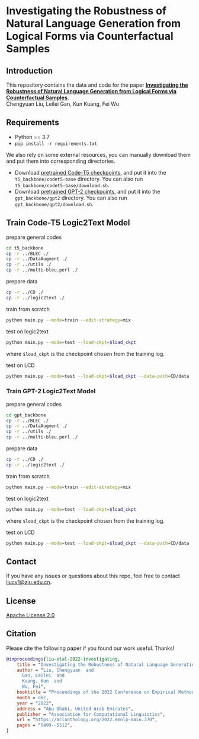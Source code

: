 # Investigating the Robustness of Natural Language Generation from Logical Forms via Counterfactual Samples

## Introduction
This repository contains the data and code for the paper **[Investigating the Robustness of Natural Language Generation from Logical Forms via Counterfactual Samples](https://arxiv.org/abs/2210.08548)**.
<br>Chengyuan Liu, Leilei Gan, Kun Kuang, Fei Wu</br>


## Requirements

* Python == 3.7
* `pip install -r requirements.txt`

We also rely on some external resources, you can manually download them and put them into corresponding directories.

- Download [pretrained Code-T5 checkpoints](https://huggingface.co/Salesforce/codet5-base), and put it into the ``t5_backbone/codet5-base`` directory. You can also run `t5_backbone/codet5-base/download.sh`.
- Download [pretrained GPT-2 checkpoints](https://huggingface.co/gpt2), and put it into the ``gpt_backbone/gpt2`` directory. You can also run `gpt_backbone/gpt2/download.sh`.

## Train Code-T5 Logic2Text Model

prepare general codes
```bash
cd t5_backbone
cp -r ../BLEC ./
cp -r ../DataAugment ./
cp -r ../utils ./
cp -r ../multi-bleu.perl ./
```

prepare data
```bash
cp -r ../CD ./
cp -r ../logic2text ./
```

train from scratch
```bash
python main.py --mode=train --edit-strategy=mix
```

test on logic2text
```bash
python main.py --mode=test --load-ckpt=$load_ckpt
```
where `$load_ckpt` is the checkpoint chosen from the training log.

test on LCD
```bash
python main.py --mode=test --load-ckpt=$load_ckpt --data-path=CD/data
```

### Train GPT-2 Logic2Text Model

prepare general codes
```bash
cd gpt_backbone
cp -r ../BLEC ./
cp -r ../DataAugment ./
cp -r ../utils ./
cp -r ../multi-bleu.perl ./
```

prepare data
```bash
cp -r ../CD ./
cp -r ../logic2text ./
```

train from scratch
```bash
python main.py --mode=train --edit-strategy=mix
```

test on logic2text
```bash
python main.py --mode=test --load-ckpt=$load_ckpt
```
where `$load_ckpt` is the checkpoint chosen from the training log.

test on LCD
```bash
python main.py --mode=test --load-ckpt=$load_ckpt --data-path=CD/data
```

## Contact
If you have any issues or questions about this repo, feel free to contact liucy1@zju.edu.cn.

## License
[Apache License 2.0](./LICENSE) 


## Citation

Please cite the following paper if you found our work useful. Thanks!

```bibtex
@inproceedings{liu-etal-2022-investigating,
    title = "Investigating the Robustness of Natural Language Generation from Logical Forms via Counterfactual Samples",
    author = "Liu, Chengyuan  and
      Gan, Leilei  and
      Kuang, Kun  and
      Wu, Fei",
    booktitle = "Proceedings of the 2022 Conference on Empirical Methods in Natural Language Processing",
    month = dec,
    year = "2022",
    address = "Abu Dhabi, United Arab Emirates",
    publisher = "Association for Computational Linguistics",
    url = "https://aclanthology.org/2022.emnlp-main.370",
    pages = "5499--5512",
}
```
